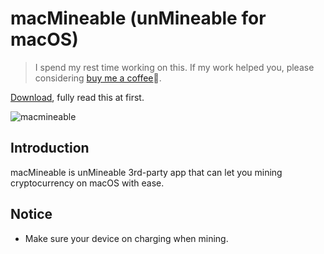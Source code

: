 # macMineable (unMineable for macOS)

> I spend my rest time working on this. If my work helped you, please considering [buy me a coffee](https://aotunote.com/buymeacoffee)🙏.

[Download](https://github.com/evillt/macmineable-release/releases), fully read this at first.

![macmineable](https://cdn.jsdelivr.net/gh/evillt/github-itself-image-hosting-service@main/uPic/macMineable-open-graph-imagefXxVYP.png)

## Introduction

macMineable is unMineable 3rd-party app that can let you mining cryptocurrency on macOS with ease.

## Notice

- Make sure your device on charging when mining.
